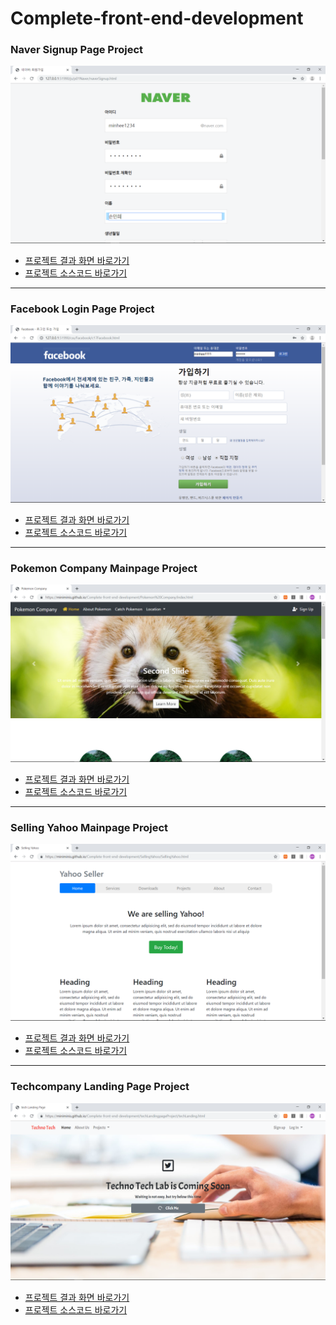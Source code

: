 <h1>Complete-front-end-development</h1>
<h3>Naver Signup Page Project</h3>
<img src="/js/p01Naver/result.png" >
<ul>
  <li><a href="https://miniminis.github.io/Complete-front-end-development/js/p01Naver/naverCheck.html">프로젝트 결과 화면 바로가기</a></li>
  <li><a href="https://github.com/Miniminis/Complete-front-end-development/tree/master/js/p01Naver">프로젝트 소스코드 바로가기</a></li>
</ul>
<hr>
<h3>Facebook Login Page Project</h3>
<img src="css/Facebook/result.png">
<ul>
  <li><a href="https://miniminis.github.io/Complete-front-end-development/css/Facebook/c17Facebook.html">프로젝트 결과 화면 바로가기</a></li>
  <li><a href="https://github.com/Miniminis/Complete-front-end-development/tree/master/css/Facebook">프로젝트 소스코드 바로가기</a></li>
</ul>
<hr>
<h3>Pokemon Company Mainpage Project</h3>
<img src="PokemonCompany/PokemonResult.png">
<ul>
  <li><a href="https://miniminis.github.io/Complete-front-end-development/PokemonCompany/index.html">프로젝트 결과 화면 바로가기</a></li>
  <li><a href="https://github.com/Miniminis/Complete-front-end-development/tree/master/Pokemon%20Company">프로젝트 소스코드 바로가기</a></li>
</ul>
<hr>
<h3>Selling Yahoo Mainpage Project</h3>
<img src="SellingYahoo/SellingYahooResult.png">
<ul>
  <li><a href="https://miniminis.github.io/Complete-front-end-development/SellingYahoo/SellingYahoo.html">프로젝트 결과 화면 바로가기</a></li>
  <li><a href="https://github.com/Miniminis/Complete-front-end-development/tree/master/SellingYahoo">프로젝트 소스코드 바로가기</a></li>
</ul>
<hr>
<h3>Techcompany Landing Page Project</h3>
<img src="techLandingpageProject/techResult.png">
<ul>
  <li><a href="https://miniminis.github.io/Complete-front-end-development/techLandingpageProject/techLanding.html">프로젝트 결과 화면 바로가기</a></li>
  <li><a href="https://github.com/Miniminis/Complete-front-end-development/tree/master/techLandingpageProject">프로젝트 소스코드 바로가기</a></li>
</ul>

